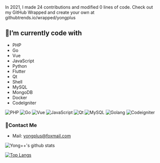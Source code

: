 In 2021, I made 24 contributions and modified 0 lines of code. Check out my GitHub Wrapped and create your own at githubtrends.io/wrapped/yongplus


## 🔭I’m currently code with

- PHP
- Go
- Vue
- JavaScript
- Python
- Flutter
- Qt
- Shell
- MySQL
- MongoDB
- Docker
- CodeIgniter

<p>
    <img alt="PHP"
         src="https://img.shields.io/badge/-PHP-45b8d8?style=flat-square&logo=PHP&logoColor=white"/>
    <img alt="Go"
         src="https://img.shields.io/badge/-Go-45b8d8?style=flat-square&logo=Go&logoColor=white"/>
    <img alt="Vue"
         src="https://img.shields.io/badge/-Vue-46a2f1?style=flat-square&logo=VUE&logoColor=white"/>
    <img alt="JavaScript"
         src="https://img.shields.io/badge/-JavaScript-2088FF?style=flat-square&logo=JavaScript&logoColor=white"/>
    <img alt="Qt"
         src="https://img.shields.io/badge/-Qt-1a73e8?style=flat-square&logo=Qt&logoColor=white"/>
    <img alt="MySQL"
         src="https://img.shields.io/badge/-MySQL-007ACC?style=flat-square&logo=MySQL&logoColor=white"/>
    <img alt="Golang"
         src="https://img.shields.io/badge/-Docker-5849BE?style=flat-square&logo=Docker&logoColor=white"/>
    <img alt="Codeigniter"
         src="https://img.shields.io/badge/-CodeIgniter-5849BE?style=flat-square&logo=CodeIgniter&logoColor=white"/>
</p>

### 💬Contact Me

- Mail: yongplus@foxmail.com


![Yong++'s github stats](https://github-readme-stats.vercel.app/api?username=yongplus&show_icons=true&count_private=true&theme=vue-dark)


[![Top Langs](https://github-readme-stats.vercel.app/api/top-langs/?username=yongplus&theme=vue-dark)](https://github.com/yongplus)
